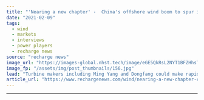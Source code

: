 ```yaml
---
title: "'Nearing a new chapter' -  China's offshore wind boom to spur internationalisation of OEMs"
date: "2021-02-09"
tags: 
  - wind
  - markets
  - interviews
  - power players
  - recharge news
source: "recharge news"
image_url: "https://images-global.nhst.tech/image/eGE5QkRsL2NYT1BFZHhsTnJsQ1RKZUhhWjZlaU5kN1ZXVWV0YUVZWlNBST0=/nhst/binary/b1638625792ca3d8216e4b14c5418a9a"
image_fp: "/assets/img/post_thumbnails/156.jpg"
lead: "Turbine makers including Ming Yang and Dongfang could make rapid inroads into European plays, armed with 10MW-plus models, says head of World Forum Offshore Wind"
article_url: "https://www.rechargenews.com/wind/nearing-a-new-chapter-chinas-offshore-wind-boom-to-spur-internationalisation-of-oems/2-1-959537"
---
```


---
